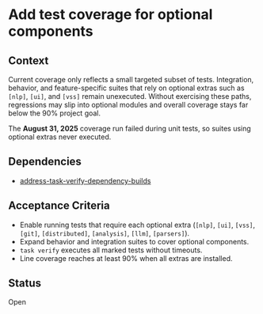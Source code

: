 # Add test coverage for optional components

## Context
Current coverage only reflects a small targeted subset of tests. Integration,
behavior, and feature-specific suites that rely on optional extras such as
`[nlp]`, `[ui]`, and `[vss]` remain unexecuted. Without exercising these paths,
regressions may slip into optional modules and overall coverage stays far below
the 90% project goal.

The **August 31, 2025** coverage run failed during unit tests, so suites using
optional extras never executed.

## Dependencies
- [address-task-verify-dependency-builds](address-task-verify-dependency-builds.md)

## Acceptance Criteria
- Enable running tests that require each optional extra (`[nlp]`, `[ui]`,
  `[vss]`, `[git]`, `[distributed]`, `[analysis]`, `[llm]`, `[parsers]`).
- Expand behavior and integration suites to cover optional components.
- `task verify` executes all marked tests without timeouts.
- Line coverage reaches at least 90% when all extras are installed.

## Status
Open
